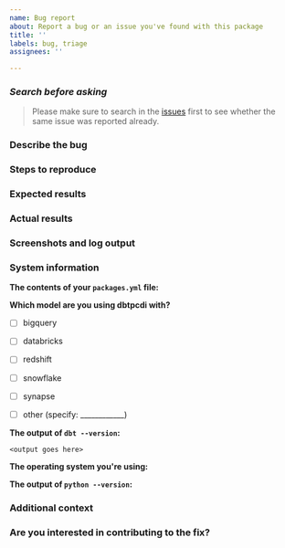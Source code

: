 ```yaml
---
name: Bug report
about: Report a bug or an issue you've found with this package
title: ''
labels: bug, triage
assignees: ''

---
```


### _Search before asking_
> Please make sure to search in the [issues](https://github.com/rlsalcido24/dbtpcdi/issues) first to see whether the same issue was reported already.

### Describe the bug
<!---
A clear and concise description of what the bug is. You can also use the issue title to do this
--->

### Steps to reproduce
<!---
In as much detail as possible, please provide steps to reproduce the issue. Sample data that triggers the issue, example model code, etc is all very helpful here.
--->

### Expected results
<!---
A clear and concise description of what you expected to happen.
--->

### Actual results
<!---
A clear and concise description of what you expected to happen.
--->

### Screenshots and log output
<!---
If applicable, add screenshots or log output to help explain your problem.
--->

### System information
**The contents of your `packages.yml` file:**

**Which model are you using dbtpcdi with?**
- [ ] bigquery
- [ ] databricks
- [ ] redshift
- [ ] snowflake
- [ ] synapse
- [ ] other (specify: ____________)


**The output of `dbt --version`:**
```
<output goes here>
```

**The operating system you're using:**

**The output of `python --version`:**

### Additional context
<!---
Add any other context about the problem here. For example, if you think you know which line of code is causing the issue.
--->

### Are you interested in contributing to the fix?
<!---
Let us know if you want to contribute to the fix, and whether would need a hand getting started
--->
